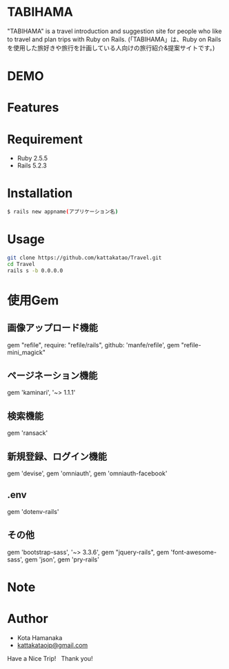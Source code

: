 # TABIHAMA
 
"TABIHAMA" is a travel introduction and suggestion site for people who like to travel and plan trips with Ruby on Rails.
(「TABIHAMA」は、Ruby on Railsを使用した旅好きや旅行を計画している人向けの旅行紹介&提案サイトです。)

# DEMO
 
# Features
 

 
# Requirement
 
* Ruby 2.5.5
* Rails 5.2.3

# Installation
 
 ```bash
$ rails new appname(アプリケーション名)
```
 
# Usage
 
```bash
git clone https://github.com/kattakatao/Travel.git
cd Travel
rails s -b 0.0.0.0
```

# 使用Gem

 ## 画像アップロード機能
  gem "refile", require: "refile/rails", github: 'manfe/refile',
  gem "refile-mini_magick"

 ## ページネーション機能
  gem 'kaminari', '~> 1.1.1'
 
 ## 検索機能
  gem 'ransack'

 ## 新規登録、ログイン機能
  gem 'devise',
  gem 'omniauth',
  gem 'omniauth-facebook'

 ## .env
  gem 'dotenv-rails'

 ## その他
  gem 'bootstrap-sass', '~> 3.3.6',
  gem "jquery-rails",
  gem 'font-awesome-sass',
  gem 'json',
  gem 'pry-rails'

# Note
 
# Author
 
* Kota Hamanaka
* kattakataojp@gmail.com
 
Have a Nice Trip!
 
Thank you!
